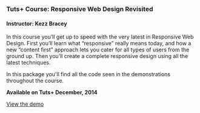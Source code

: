 ### Tuts+ Course: Responsive Web Design Revisited
#### Instructor: Kezz Bracey

In this course you’ll get up to speed with the very latest in Responsive Web Design. First you’ll learn what “responsive” really means today, and how a new “content first” approach lets you cater for all types of users from the ground up. Then you’ll create a complete responsive design using all the latest techniques.

In this package you'll find all the code seen in the demonstrations throughout the course.

**Available on Tuts+ December, 2014**

[View the demo](http://tutsplus.github.io/responsive-web-design-revisited/6.%20Optimization%20Stage/6.2%20Autoprefix%20Combine%20Minify/index.html)
